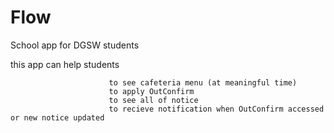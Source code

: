 # Flow

School app for DGSW students

this app can help students 

                          to see cafeteria menu (at meaningful time)
                          to apply OutConfirm            
                          to see all of notice
                          to recieve notification when OutConfirm accessed or new notice updated
                           
